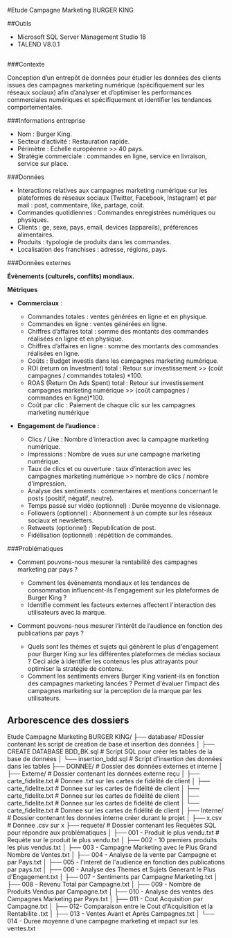 #Etude Campagne Marketing BURGER KING

##Outils

- Microsoft SQL Server Management Studio 18
- TALEND V8.0.1

## 

###Contexte

Conception d’un entrepôt de données pour étudier les données des clients issues des campagnes marketing numérique (spécifiquement sur les réseaux sociaux) afin d’analyser et d’optimiser les performances commerciales numériques et spécifiquement et identifier les tendances comportementales.

###Informations entreprise 

+ Nom : Burger King.
+ Secteur d’activité : Restauration rapide.
+ Périmètre : Echelle européenne >> 40 pays.
+ Stratégie commerciale : commandes en ligne, service en livraison, service sur place.

###Données 

+ Interactions relatives aux campagnes marketing numérique sur les plateformes de réseaux sociaux (Twitter, Facebook, Instagram) et par mail : post, commentaire, like, partage, coût.
+ Commandes quotidiennes : Commandes enregistrées numériques ou physiques.
+ Clients :  ge, sexe, pays, email, devices (appareils), préférences alimentaires.
+ Produits : typologie de produits dans les commandes.
+ Localisation des franchises : adresse, régions, pays.


###Données externes <!--TODO : A MODIFIER -->

__Évènements (culturels, conflits) mondiaux.__  <!--TODO : A MODIFIER -->

__Métriques__

+ __Commerciaux__ :
    + Commandes totales : ventes générées en ligne et en physique.
    + Commandes en ligne : ventes générées en ligne.
    + Chiffres d’affaires total : somme des montants des commandes réalisées en ligne et en physique.
    + Chiffres d’affaires en ligne : somme des montants des commandes réalisées en ligne.
    + Coûts : Budget investis dans les campagnes marketing numérique.
    + ROI (return on Investment) total : Retour sur investissement >> (coût campagnes / commandes totales) *100.
    + ROAS (Return On Ads Spent) total : Retour sur investissement campagnes marketing numérique >> (coût campagnes / commandes en ligne)*100.
    + Coût par clic : Paiement de chaque clic sur les campagnes marketing numérique

+ __Engagement de l’audience__ : 
    + Clics / Like : Nombre d’interaction avec la campagne marketing numérique.
    + Impressions : Nombre de vues sur une campagne marketing numérique.
    + Taux de clics et ou ouverture : taux d’interaction avec les campagnes marketing numérique >> nombre de clics / nombre d’impression.
    + Analyse des sentiments : commentaires et mentions concernant le posts (positif, négatif, neutre).
    + Temps passé sur vidéo (optionnel) : Durée moyenne de visionnage.
    + Followers (optionnel) : Abonnement à un compte sur les réseaux sociaux et newsletters.
    + Retweets (optionnel) : Republication de post.
    + Fidélisation (optionnel) : répétition de commandes.


###Problématiques 

+ Comment pouvons-nous mesurer la rentabilité des campagnes marketing par pays ?
    + Comment les événements mondiaux et les tendances de consommation influencent-ils l'engagement sur les plateformes de Burger King ? 
    + Identifie comment les facteurs externes affectent l'interaction des utilisateurs avec la marque.

+ Comment pouvons-nous mesurer l’intérêt de l’audience en fonction des publications par pays  ?
    + Quels sont les thèmes et sujets qui génèrent le plus d'engagement pour Burger King sur les différentes plateformes de médias sociaux ? Ceci aide à identifier les contenus les plus attrayants pour optimiser la stratégie de contenu.
    + Comment les sentiments envers Burger King varient-ils en fonction des campagnes marketing lancées ? Permet d'évaluer l'impact des campagnes marketing sur la perception de la marque par les utilisateurs.


## Arborescence des dossiers

Etude Campagne Marketing BURGER KING/
├── database/ #Dossier contenant les script de création de base et insertion des données
│   ├── CREATE DATABASE BDD_BK.sql    # Script SQL pour créer les tables de la base de données
│   └── insertion_bdd.sql     # Script d'insertion des données dans les tables
├── DONNEE/ # Dossier des données externes et interne
│   ├── Externe/ # Dossier contenant les données externe reçu
    │   ├── carte_fidelite.txt        # Donnee .txt sur les cartes de fidélité de client
    │   ├── carte_fidelite.txt        # Donnee sur les cartes de fidélité de client
    │   ├── carte_fidelite.txt        # Donnee sur les cartes de fidélité de client
    │   ├── carte_fidelite.txt        # Donnee sur les cartes de fidélité de client
    │   └── carte_fidelite.txt        # Donnee sur les cartes de fidélité de client
│   ├── Interne/ # Dossier contenant les données interne créer durant le projet
    │   ├── x.csv        # Donnee .csv sur x
├── requete/ # Dossier contenant les Requètes SQL pour répondre aux problématiques
│   ├── 001 - Produit le plus vendu.txt  # Requète sur le produit le plus vendu.txt
│   ├── 002 - 10 premiers produits les plus vendus.txt
│   ├── 003 - Campagne Marketing avec le Plus Grand Nombre de Ventes.txt
│   ├── 004 - Analyse de la vente par Campagne et par Pays.txt
│   ├── 005 - l'interet de l'audience en fonction des publications par pays.txt
│   ├── 006 - Analyse des Themes et Sujets Generant le Plus d'Engagement.txt
│   ├── 007 - Sentiments par Campagne Marketing.txt
│   ├── 008 - Revenu Total par Campagne.txt
│   ├── 009 - Nombre de Produits Vendus par Campagne.txt
│   ├── 010 - Analyse des ventes  des Campagnes Marketing par Pays.txt
│   ├── 011 - Cout Acquisition par Campagne.txt
│   ├── 012- Comparaison entre le Cout d'Acquisition et la Rentabilite .txt
│   ├── 013 - Ventes Avant et Après Campagnes.txt
│   └── 014 - Duree moyenne d'une campagne marketing et impact sur les ventes.txt
